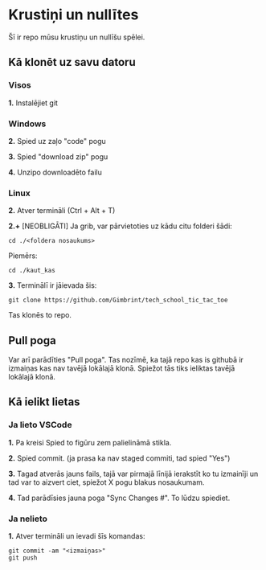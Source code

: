 # Krustiņi un nullītes

Šī ir repo mūsu krustiņu un nullīšu spēlei.

## Kā klonēt uz savu datoru

### Visos

**1.** Instalējiet git

### Windows

**2.** Spied uz zaļo "code" pogu

**3.** Spied "download zip" pogu

**4.** Unzipo downloadēto failu

### Linux

**2.** Atver termināli (Ctrl + Alt + T)

**2.+** [NEOBLIGĀTI] Ja grib, var pārvietoties uz kādu citu folderi šādi:

```
cd ./<foldera nosaukums>
```

Piemērs:
```
cd ./kaut_kas
```

**3.** Terminālī ir jāievada šis:

```
git clone https://github.com/Gimbrint/tech_school_tic_tac_toe
```

Tas klonēs to repo.

## Pull poga

Var arī parādīties "Pull poga". Tas nozīmē, ka tajā repo kas is githubā ir izmaiņas kas nav tavējā lokālajā klonā. Spiežot tās tiks ieliktas tavējā lokālajā klonā.

## Kā ielikt lietas

### Ja lieto VSCode

**1.** Pa kreisi Spied to figūru zem palielināmā stikla.

**2.** Spied commit. (ja prasa ka nav staged commiti, tad spied "Yes")

**3.** Tagad atverās jauns fails, tajā var pirmajā līnijā ierakstīt ko tu izmainīji un tad var to aizvert ciet, spiežot X pogu blakus nosaukumam.

**4.** Tad parādīsies jauna poga "Sync Changes #". To lūdzu spiediet.

### Ja nelieto

**1.** Atver termināli un ievadi šīs komandas:

```
git commit -am "<izmaiņas>"
git push
```